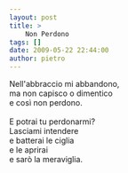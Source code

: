 ```yaml
---
layout: post
title: >
    Non Perdono
tags: []
date: 2009-05-22 22:44:00
author: pietro
---
```

Nell'abbraccio mi abbandono,<br/>ma non capisco o dimentico<br/>e così non perdono.<br/><br/>E potrai tu perdonarmi?<br/>Lasciami intendere<br/>e batterai le ciglia<br/>e le aprirai<br/>e sarò la meraviglia.
